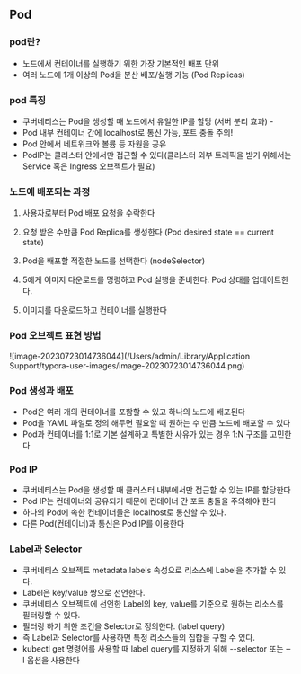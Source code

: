 ## Pod 

### pod란?

- 노드에서 컨테이너를 실행하기 위한 가장 기본적인 배포 단위 
- 여러 노드에 1개 이상의 Pod을 분산 배포/실행 가능 (Pod Replicas)

### pod 특징

- 쿠버네티스는 Pod을 생성할 때 노드에서 유일한 IP를 할당 (서버 분리 효과) -
-  Pod 내부 컨테이너 간에 localhost로 통신 가능, 포트 충돌 주의!
-  Pod 안에서 네트워크와 볼륨 등 자원을 공유
- PodIP는 클러스터 안에서만 접근할 수 있다(클러스터 외부 트래픽을 받기 위해서는 Service 혹은 Ingress 오브젝트가 필요)

### 노드에 배포되는 과정 

1. 사용자로부터 Pod 배포 요청을 수락한다 
2. 요청 받은 수만큼 Pod Replica를 생성한다 (Pod desired state == current state)

3. Pod을 배포할 적절한 노드를 선택한다 (nodeSelector) 

4. 5에게 이미지 다운로드를 명령하고 Pod 실행을 준비한다. Pod 상태를 업데이트한다.
5. 이미지를 다운로드하고 컨테이너를 실행한다

### Pod 오브젝트 표현 방법

![image-20230723014736044](/Users/admin/Library/Application Support/typora-user-images/image-20230723014736044.png)

### Pod 생성과 배포 

- Pod은 여러 개의 컨테이너를 포함할 수 있고 하나의 노드에 배포된다 
- Pod을 YAML 파일로 정의 해두면 필요할 때 원하는 수 만큼 노드에 배포할 수 있다 
- Pod과 컨테이너를 1:1로 기본 설계하고 특별한 사유가 있는 경우 1:N 구조를 고민한다

### Pod IP

- 쿠버네티스는 Pod을 생성할 때 클러스터 내부에서만 접근할 수 있는 IP를 할당한다 
- Pod IP는 컨테이너와 공유되기 때문에 컨테이너 간 포트 충돌을 주의해야 한다 
- 하나의 Pod에 속한 컨테이너들은 localhost로 통신할 수 있다. 
- 다른 Pod(컨테이너)과 통신은 Pod IP를 이용한다

### Label과 Selector 

- 쿠버네티스 오브젝트 metadata.labels 속성으로 리소스에 Label을 추가할 수 있다. 
- Label은 key/value 쌍으로 선언한다. 
- 쿠버네티스 오브젝트에 선언한 Label의 key, value를 기준으로 원하는 리소스를 필터링할 수 있다. 
- 필터링 하기 위한 조건을 Selector로 정의한다. (label query) 
- 즉 Label과 Selector를 사용하면 특정 리소스들의 집합을 구할 수 있다. 
- kubectl get 명령어를 사용할 때 label query를 지정하기 위해 --selector 또는 ‒l 옵션을 사용한다